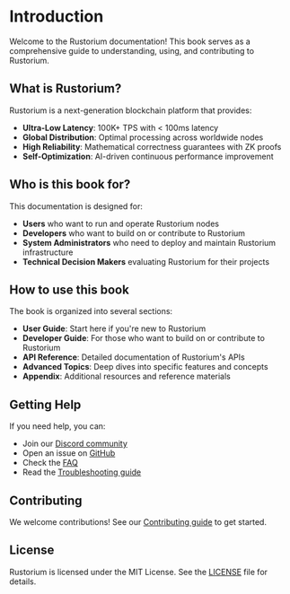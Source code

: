 # Introduction

Welcome to the Rustorium documentation! This book serves as a comprehensive guide to understanding, using, and contributing to Rustorium.

## What is Rustorium?

Rustorium is a next-generation blockchain platform that provides:

- **Ultra-Low Latency**: 100K+ TPS with < 100ms latency
- **Global Distribution**: Optimal processing across worldwide nodes
- **High Reliability**: Mathematical correctness guarantees with ZK proofs
- **Self-Optimization**: AI-driven continuous performance improvement

## Who is this book for?

This documentation is designed for:

- **Users** who want to run and operate Rustorium nodes
- **Developers** who want to build on or contribute to Rustorium
- **System Administrators** who need to deploy and maintain Rustorium infrastructure
- **Technical Decision Makers** evaluating Rustorium for their projects

## How to use this book

The book is organized into several sections:

- **User Guide**: Start here if you're new to Rustorium
- **Developer Guide**: For those who want to build on or contribute to Rustorium
- **API Reference**: Detailed documentation of Rustorium's APIs
- **Advanced Topics**: Deep dives into specific features and concepts
- **Appendix**: Additional resources and reference materials

## Getting Help

If you need help, you can:

- Join our [Discord community](https://discord.gg/rustorium)
- Open an issue on [GitHub](https://github.com/enablerdao/rustorium/issues)
- Check the [FAQ](appendix/faq.md)
- Read the [Troubleshooting guide](advanced/troubleshooting.md)

## Contributing

We welcome contributions! See our [Contributing guide](dev-guide/contributing.md) to get started.

## License

Rustorium is licensed under the MIT License. See the [LICENSE](https://github.com/enablerdao/rustorium/blob/main/LICENSE) file for details.
